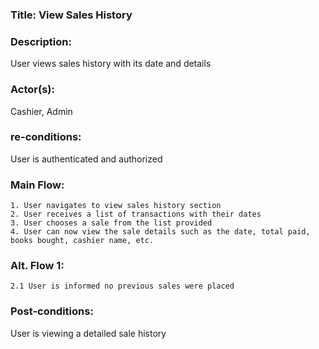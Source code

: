 ### **Title:** View Sales History

### **Description:**
User views sales history with its date and details

### **Actor(s):**
Cashier, Admin

### **re-conditions:**
User is authenticated and authorized

### **Main Flow:**
    1. User navigates to view sales history section
    2. User receives a list of transactions with their dates
    3. User chooses a sale from the list provided
    4. User can now view the sale details such as the date, total paid, books bought, cashier name, etc.

### **Alt. Flow 1:**
    2.1 User is informed no previous sales were placed

### **Post-conditions:**
User is viewing a detailed sale history
